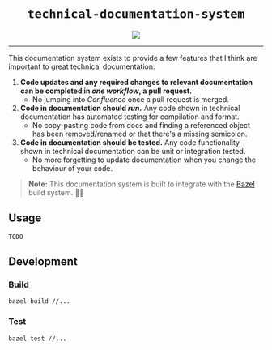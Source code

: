 <h1 align="center"><code>technical-documentation-system</code></h1>
<p align="center">
    <a href="https://github.com/thundergolfer/technical-documentation-system/actions/">
        <img src="https://github.com/thundergolfer/technical-documentation-system/workflows/CI/badge.svg">
    </a>
</p>

---

This documentation system exists to provide a few features that I think are important to great technical documentation:

1. **Code updates and any required changes to relevant documentation can be completed in _one workflow_, a pull request.** 
    * No jumping into _Confluence_ once a pull request is merged.
2. **Code in documentation should _run_.** Any code shown in technical documentation has automated testing for compilation and format.
    * No copy-pasting code from docs and finding a referenced object has been removed/renamed or that there's a missing semicolon. 
3. **Code in documentation should be tested.** Any code functionality shown in technical documentation can be unit or integration tested.
    * No more forgetting to update documentation when you change the behaviour of your code.
    
> **Note:** This documentation system is built to integrate with the [Bazel](https://bazel.build/) build system. 💚🌿 
    
## Usage

`TODO`

## Development

### Build

`bazel build //...`

### Test

`bazel test //...`
